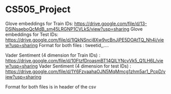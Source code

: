 # CS505_Project
Glove embeddings for Train IDs: https://drive.google.com/file/d/13-DSlNsaeboQcMdB_sm45LRGNP1CVLkS/view?usp=sharing
Glove embeddings for Test IDs: https://drive.google.com/file/d/1lQkNSncj8Xw9vcBnJjPE5DOAtTQ_Nh4i/view?usp=sharing
Format for both files : tweetid,<embedding1>,<embedding2>....<embedding100>

Vader Sentiment (4 dimension for Train IDs) : https://drive.google.com/file/d/10FtzfDroasmBT14QlLYNcvVk5_Q1LH6L/view?usp=sharing
Vader Sentiment (4 dimension for test IDs) : https://drive.google.com/file/d/1Y6FzvaahaOJN5MqMmcg1zhm5ar1_PcpD/view?usp=sharing
  
Format for both files is in header of the csv 
